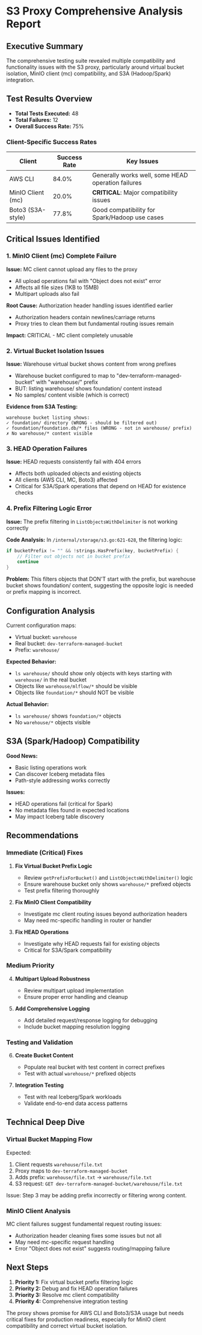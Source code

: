 # S3 Proxy Comprehensive Analysis Report

## Executive Summary

The comprehensive testing suite revealed multiple compatibility and functionality issues with the S3 proxy, particularly around virtual bucket isolation, MinIO client (mc) compatibility, and S3A (Hadoop/Spark) integration.

## Test Results Overview

- **Total Tests Executed:** 48
- **Total Failures:** 12
- **Overall Success Rate:** 75%

### Client-Specific Success Rates

| Client | Success Rate | Key Issues |
|--------|-------------|------------|
| AWS CLI | 84.0% | Generally works well, some HEAD operation failures |
| MinIO Client (mc) | 20.0% | **CRITICAL**: Major compatibility issues |
| Boto3 (S3A-style) | 77.8% | Good compatibility for Spark/Hadoop use cases |

## Critical Issues Identified

### 1. MinIO Client (mc) Complete Failure
**Issue:** MC client cannot upload any files to the proxy
- All upload operations fail with "Object does not exist" error
- Affects all file sizes (1KB to 15MB)
- Multipart uploads also fail

**Root Cause:** Authorization header handling issues identified earlier
- Authorization headers contain newlines/carriage returns
- Proxy tries to clean them but fundamental routing issues remain

**Impact:** CRITICAL - MC client completely unusable

### 2. Virtual Bucket Isolation Issues
**Issue:** Warehouse virtual bucket shows content from wrong prefixes
- Warehouse bucket configured to map to "dev-terraform-managed-bucket" with "warehouse/" prefix
- BUT: listing warehouse/ shows foundation/ content instead
- No samples/ content visible (which is correct)

**Evidence from S3A Testing:**
```
warehouse bucket listing shows:
✓ foundation/ directory (WRONG - should be filtered out)
✓ foundation/foundation.db/* files (WRONG - not in warehouse/ prefix)
✗ No warehouse/* content visible
```

### 3. HEAD Operation Failures
**Issue:** HEAD requests consistently fail with 404 errors
- Affects both uploaded objects and existing objects
- All clients (AWS CLI, MC, Boto3) affected
- Critical for S3A/Spark operations that depend on HEAD for existence checks

### 4. Prefix Filtering Logic Error
**Issue:** The prefix filtering in `ListObjectsWithDelimiter` is not working correctly

**Code Analysis:**
In `/internal/storage/s3.go:621-628`, the filtering logic:
```go
if bucketPrefix != "" && !strings.HasPrefix(key, bucketPrefix) {
    // Filter out objects not in bucket prefix
    continue
}
```

**Problem:** This filters objects that DON'T start with the prefix, but warehouse bucket shows foundation/ content, suggesting the opposite logic is needed or prefix mapping is incorrect.

## Configuration Analysis

Current configuration maps:
- Virtual bucket: `warehouse`
- Real bucket: `dev-terraform-managed-bucket`
- Prefix: `warehouse/`

**Expected Behavior:** 
- `ls warehouse/` should show only objects with keys starting with `warehouse/` in the real bucket
- Objects like `warehouse/mlflow/*` should be visible
- Objects like `foundation/*` should NOT be visible

**Actual Behavior:**
- `ls warehouse/` shows `foundation/*` objects
- No `warehouse/*` objects visible

## S3A (Spark/Hadoop) Compatibility

**Good News:** 
- Basic listing operations work
- Can discover Iceberg metadata files
- Path-style addressing works correctly

**Issues:**
- HEAD operations fail (critical for Spark)
- No metadata files found in expected locations
- May impact Iceberg table discovery

## Recommendations

### Immediate (Critical) Fixes

1. **Fix Virtual Bucket Prefix Logic**
   - Review `getPrefixForBucket()` and `ListObjectsWithDelimiter()` logic
   - Ensure warehouse bucket only shows `warehouse/*` prefixed objects
   - Test prefix filtering thoroughly

2. **Fix MinIO Client Compatibility**
   - Investigate mc client routing issues beyond authorization headers
   - May need mc-specific handling in router or handler

3. **Fix HEAD Operations**
   - Investigate why HEAD requests fail for existing objects
   - Critical for S3A/Spark compatibility

### Medium Priority

4. **Multipart Upload Robustness**
   - Review multipart upload implementation
   - Ensure proper error handling and cleanup

5. **Add Comprehensive Logging**
   - Add detailed request/response logging for debugging
   - Include bucket mapping resolution logging

### Testing and Validation

6. **Create Bucket Content**
   - Populate real bucket with test content in correct prefixes
   - Test with actual `warehouse/*` prefixed objects

7. **Integration Testing**
   - Test with real Iceberg/Spark workloads
   - Validate end-to-end data access patterns

## Technical Deep Dive

### Virtual Bucket Mapping Flow

Expected:
1. Client requests `warehouse/file.txt`
2. Proxy maps to `dev-terraform-managed-bucket`
3. Adds prefix: `warehouse/file.txt` → `warehouse/file.txt`
4. S3 request: `GET dev-terraform-managed-bucket/warehouse/file.txt`

Issue: Step 3 may be adding prefix incorrectly or filtering wrong content.

### MinIO Client Analysis

MC client failures suggest fundamental request routing issues:
- Authorization header cleaning fixes some issues but not all
- May need mc-specific request handling
- Error "Object does not exist" suggests routing/mapping failure

## Next Steps

1. **Priority 1:** Fix virtual bucket prefix filtering logic
2. **Priority 2:** Debug and fix HEAD operation failures  
3. **Priority 3:** Resolve mc client compatibility
4. **Priority 4:** Comprehensive integration testing

The proxy shows promise for AWS CLI and Boto3/S3A usage but needs critical fixes for production readiness, especially for MinIO client compatibility and correct virtual bucket isolation.